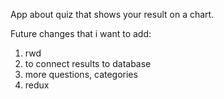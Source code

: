 App about quiz that shows your result on a chart. 

Future changes that i want to add:
1. rwd 
2. to connect results to database
3. more questions, categories
4. redux
